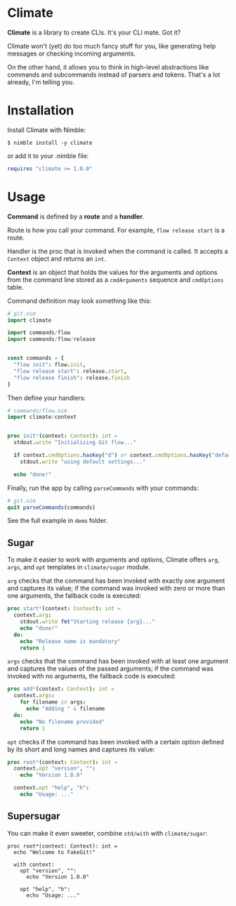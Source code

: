 # Climate

**Climate** is a library to create CLIs. It's your CLI mate. Got it?

Climate won't (yet) do too much fancy stuff for you, like generating help messages or checking incoming arguments.

On the other hand, it allows you to think in high-level abstractions like commands and subcommands instead of parsers and tokens. That's a lot already, I'm telling you.


# Installation

Install Climate with Nimble:

```
$ nimble install -y climate
```

or add it to your .nimble file:

```nim
requires "climate >= 1.0.0"
```


# Usage

**Command** is defined by a **route** and a **handler**.

Route is how you call your command. For example, ``flow release start`` is a route.

Handler is the proc that is invoked when the command is called. It accepts a ``Context`` object and returns an ``int``.

**Context** is an object that holds the values for the arguments and options from the command line stored as a ``cmdArguments`` sequence and ``cmdOptions`` table.

Command definition may look something like this:

```nim
# git.nim
import climate

import commands/flow
import commands/flow/release


const commands = {
  "flow init": flow.init,
  "flow release start": release.start,
  "flow release finish": release.finish
}
```

Then define your handlers:

```nim
# commands/flow.nim
import climate/context


proc init*(context: Context): int =
  stdout.write "Initializing Git flow..."

  if context.cmdOptions.hasKey("d") or context.cmdOptions.hasKey("default"):
    stdout.write "using default settings..."

  echo "done!"
```

Finally, run the app by calling ``parseCommands`` with your commands:

```nim
# git.nim
quit parseCommands(commands)
```

See the full example in ``demo`` folder.


## Sugar

To make it easier to work with arguments and options, Climate offers `arg`, `args`, and `opt` templates in `climate/sugar` module.

`arg` checks that the command has been invoked with exactly one argument and captures its value; if the command was invoked with zero or more than one arguments, the fallback code is executed:

```nim
proc start*(context: Context): int =
  context.arg:
    stdout.write fmt"Starting release {arg}..."
    echo "done!"
  do:
    echo "Release name is mandatory"
    return 1
```

`args` checks that the command has been invoked with at least one argument and captures the values of the passed arguments; if the command was invoked with no arguments, the fallback code is executed:

```nim
proc add*(context: Context): int =
  context.args:
    for filename in args:
      echo "Adding " & filename
  do:
    echo "No filename provided"
    return 1
```

`opt` checks if the command has been invoked with a certain option defined by its short and long names and captures its value:

```nim
proc root*(context: Context): int =
  context.opt "version", "":
    echo "Version 1.0.0"

  context.opt "help", "h":
    echo "Usage: ..."
```


## Supersugar

You can make it even sweeter, combine `std/with` with `climate/sugar`:

```
proc root*(context: Context): int =
  echo "Welcome to FakeGit!"

  with context:
    opt "version", "":
      echo "Version 1.0.0"

    opt "help", "h":
      echo "Usage: ..."
```
